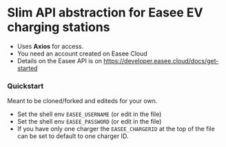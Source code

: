 # Slim API abstraction for Easee EV charging stations
* Uses **Axios** for access. 
* You need an account created on Easee Cloud
* Details on the Easee API is on https://developer.easee.cloud/docs/get-started

### Quickstart
Meant to be cloned/forked and editeds for your own.

* Set the shell env `EASEE_USERNAME` (or edit in the file)
* Set the shell env `EASEE_PASSWORD` (or edit in the file)
* If you have only one charger the `EASEE_CHARGERID` at the top of the file can be set to default to one charger ID. 

